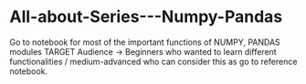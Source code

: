 # All-about-Series---Numpy-Pandas
Go to notebook for most of the important functions of NUMPY, PANDAS modules
TARGET Audience -> Beginners who wanted to learn different functionalities / medium-advanced who can consider this as go to reference notebook.
